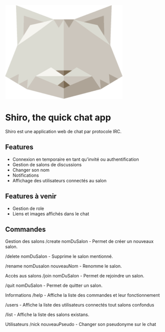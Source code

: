<img src="/src/images/Shiroctogone.png" width="375">

# Shiro, the quick chat app

Shiro est une application web de chat par protocole IRC. 

## Features

- Connexion en temporaire en tant qu'invité ou authentification
- Gestion de salons de discussions
- Changer son nom
- Notifications
- Affichage des utilisateurs connectés au salon

## Features à venir

- Gestion de role
- Liens et images affichés dans le chat

## Commandes

Gestion des salons
/create nomDuSalon - Permet de créer un nouveaux salon.

/delete nomDuSalon - Supprime le salon mentionné.

/rename nomDusalon nouveauNom - Renomme le salon.

Accès aus salons
/join nomDuSalon - Permet de rejoindre un salon.

/quit nomDuSalon - Permet de quitter un salon.

Informations
/help - Affiche la liste des commandes et leur fonctionnement

/users - Affiche la liste des utilisateurs connectés tout salons confondus

/list - Affiche la liste des salons existans.

Utilisateurs
/nick nouveauPseudo - Changer son pseudonyme sur le chat

